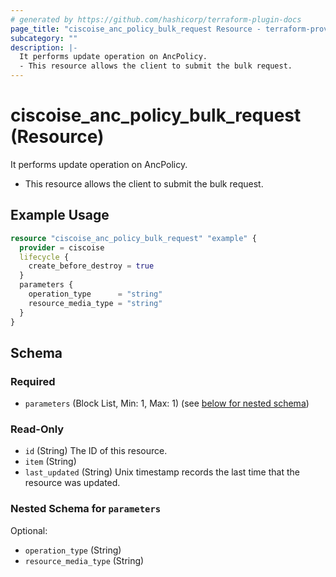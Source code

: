 ```yaml
---
# generated by https://github.com/hashicorp/terraform-plugin-docs
page_title: "ciscoise_anc_policy_bulk_request Resource - terraform-provider-ciscoise"
subcategory: ""
description: |-
  It performs update operation on AncPolicy.
  - This resource allows the client to submit the bulk request.
---
```


# ciscoise_anc_policy_bulk_request (Resource)

It performs update operation on AncPolicy.
- This resource allows the client to submit the bulk request.

## Example Usage

```terraform
resource "ciscoise_anc_policy_bulk_request" "example" {
  provider = ciscoise
  lifecycle {
    create_before_destroy = true
  }
  parameters {
    operation_type      = "string"
    resource_media_type = "string"
  }
}
```

<!-- schema generated by tfplugindocs -->
## Schema

### Required

- `parameters` (Block List, Min: 1, Max: 1) (see [below for nested schema](#nestedblock--parameters))

### Read-Only

- `id` (String) The ID of this resource.
- `item` (String)
- `last_updated` (String) Unix timestamp records the last time that the resource was updated.

<a id="nestedblock--parameters"></a>
### Nested Schema for `parameters`

Optional:

- `operation_type` (String)
- `resource_media_type` (String)



